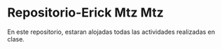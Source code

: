 # Repositorio-Erick Mtz Mtz
 En este repositorio, estaran alojadas todas las actividades realizadas en clase.
